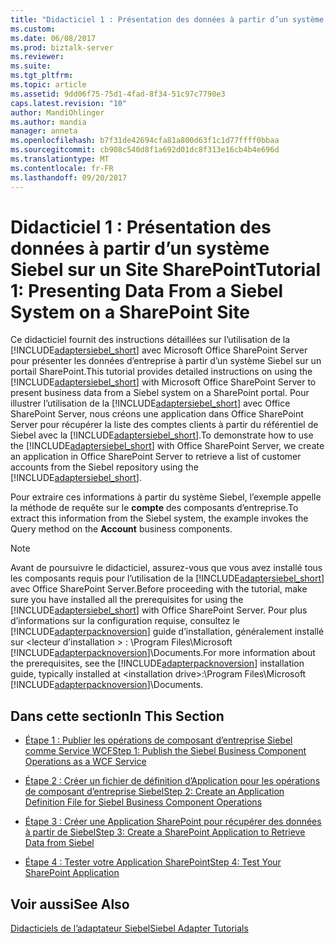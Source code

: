 ```yaml
---
title: "Didacticiel 1 : Présentation des données à partir d’un système Siebel sur un Site SharePoint | Documents Microsoft"
ms.custom: 
ms.date: 06/08/2017
ms.prod: biztalk-server
ms.reviewer: 
ms.suite: 
ms.tgt_pltfrm: 
ms.topic: article
ms.assetid: 9dd06f75-75d1-4fad-8f34-51c97c7790e3
caps.latest.revision: "10"
author: MandiOhlinger
ms.author: mandia
manager: anneta
ms.openlocfilehash: b7f31de42694cfa81a800d63f1c1d77ffff0bbaa
ms.sourcegitcommit: cb908c540d8f1a692d01dc8f313e16cb4b4e696d
ms.translationtype: MT
ms.contentlocale: fr-FR
ms.lasthandoff: 09/20/2017
---
```

# <a name="tutorial-1-presenting-data-from-a-siebel-system-on-a-sharepoint-site"></a><span data-ttu-id="09894-102">Didacticiel 1 : Présentation des données à partir d’un système Siebel sur un Site SharePoint</span><span class="sxs-lookup"><span data-stu-id="09894-102">Tutorial 1: Presenting Data From a Siebel System on a SharePoint Site</span></span>
<span data-ttu-id="09894-103">Ce didacticiel fournit des instructions détaillées sur l’utilisation de la [!INCLUDE[adaptersiebel_short](../../includes/adaptersiebel-short-md.md)] avec Microsoft Office SharePoint Server pour présenter les données d’entreprise à partir d’un système Siebel sur un portail SharePoint.</span><span class="sxs-lookup"><span data-stu-id="09894-103">This tutorial provides detailed instructions on using the [!INCLUDE[adaptersiebel_short](../../includes/adaptersiebel-short-md.md)] with Microsoft Office SharePoint Server to present business data from a Siebel system on a SharePoint portal.</span></span> <span data-ttu-id="09894-104">Pour illustrer l’utilisation de la [!INCLUDE[adaptersiebel_short](../../includes/adaptersiebel-short-md.md)] avec Office SharePoint Server, nous créons une application dans Office SharePoint Server pour récupérer la liste des comptes clients à partir du référentiel de Siebel avec la [!INCLUDE[adaptersiebel_short](../../includes/adaptersiebel-short-md.md)].</span><span class="sxs-lookup"><span data-stu-id="09894-104">To demonstrate how to use the [!INCLUDE[adaptersiebel_short](../../includes/adaptersiebel-short-md.md)] with Office SharePoint Server, we create an application in Office SharePoint Server to retrieve a list of customer accounts from the Siebel repository using the [!INCLUDE[adaptersiebel_short](../../includes/adaptersiebel-short-md.md)].</span></span>  
  
 <span data-ttu-id="09894-105">Pour extraire ces informations à partir du système Siebel, l’exemple appelle la méthode de requête sur le **compte** des composants d’entreprise.</span><span class="sxs-lookup"><span data-stu-id="09894-105">To extract this information from the Siebel system, the example invokes the Query method on the **Account** business components.</span></span>  
  
> [!NOTE]
>  <span data-ttu-id="09894-106">Avant de poursuivre le didacticiel, assurez-vous que vous avez installé tous les composants requis pour l’utilisation de la [!INCLUDE[adaptersiebel_short](../../includes/adaptersiebel-short-md.md)] avec Office SharePoint Server.</span><span class="sxs-lookup"><span data-stu-id="09894-106">Before proceeding with the tutorial, make sure you have installed all the prerequisites for using the [!INCLUDE[adaptersiebel_short](../../includes/adaptersiebel-short-md.md)] with Office SharePoint Server.</span></span> <span data-ttu-id="09894-107">Pour plus d’informations sur la configuration requise, consultez le [!INCLUDE[adapterpacknoversion](../../includes/adapterpacknoversion-md.md)] guide d’installation, généralement installé sur \<lecteur d’installation > : \Program Files\Microsoft [!INCLUDE[adapterpacknoversion](../../includes/adapterpacknoversion-md.md)]\Documents.</span><span class="sxs-lookup"><span data-stu-id="09894-107">For more information about the prerequisites, see the [!INCLUDE[adapterpacknoversion](../../includes/adapterpacknoversion-md.md)] installation guide, typically installed at \<installation drive>:\Program Files\Microsoft [!INCLUDE[adapterpacknoversion](../../includes/adapterpacknoversion-md.md)]\Documents.</span></span>  
  
## <a name="in-this-section"></a><span data-ttu-id="09894-108">Dans cette section</span><span class="sxs-lookup"><span data-stu-id="09894-108">In This Section</span></span>  
  
-   [<span data-ttu-id="09894-109">Étape 1 : Publier les opérations de composant d’entreprise Siebel comme Service WCF</span><span class="sxs-lookup"><span data-stu-id="09894-109">Step 1: Publish the Siebel Business Component Operations as a WCF Service</span></span>](../../adapters-and-accelerators/adapter-siebel/step-1-publish-the-siebel-business-component-operations-as-a-wcf-service.md)  
  
-   [<span data-ttu-id="09894-110">Étape 2 : Créer un fichier de définition d’Application pour les opérations de composant d’entreprise Siebel</span><span class="sxs-lookup"><span data-stu-id="09894-110">Step 2: Create an Application Definition File for Siebel Business Component Operations</span></span>](../../adapters-and-accelerators/adapter-siebel/step-2-create-an-application-definition-file-for-siebel-business-component.md)  
  
-   [<span data-ttu-id="09894-111">Étape 3 : Créer une Application SharePoint pour récupérer des données à partir de Siebel</span><span class="sxs-lookup"><span data-stu-id="09894-111">Step 3: Create a SharePoint Application to Retrieve Data from Siebel</span></span>](../../adapters-and-accelerators/adapter-siebel/step-3-create-a-sharepoint-application-to-retrieve-data-from-siebel.md)  
  
-  [<span data-ttu-id="09894-112">Étape 4 : Tester votre Application SharePoint</span><span class="sxs-lookup"><span data-stu-id="09894-112">Step 4: Test Your SharePoint Application</span></span>](../../adapters-and-accelerators/adapter-oracle-ebs/step-4-test-your-sharepoint-application.md)  
  
## <a name="see-also"></a><span data-ttu-id="09894-113">Voir aussi</span><span class="sxs-lookup"><span data-stu-id="09894-113">See Also</span></span>  
 [<span data-ttu-id="09894-114">Didacticiels de l’adaptateur Siebel</span><span class="sxs-lookup"><span data-stu-id="09894-114">Siebel Adapter Tutorials</span></span>](../../adapters-and-accelerators/adapter-siebel/siebel-adapter-tutorials.md)